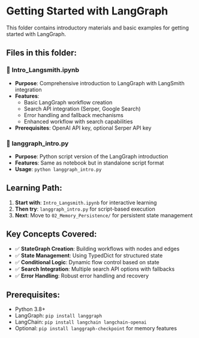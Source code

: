 # Getting Started with LangGraph

This folder contains introductory materials and basic examples for getting started with LangGraph.

## Files in this folder:

### 📓 **Intro_Langsmith.ipynb**
- **Purpose**: Comprehensive introduction to LangGraph with LangSmith integration
- **Features**: 
  - Basic LangGraph workflow creation
  - Search API integration (Serper, Google Search)
  - Error handling and fallback mechanisms
  - Enhanced workflow with search capabilities
- **Prerequisites**: OpenAI API key, optional Serper API key

### 🐍 **langgraph_intro.py**
- **Purpose**: Python script version of the LangGraph introduction
- **Features**: Same as notebook but in standalone script format
- **Usage**: `python langgraph_intro.py`

## Learning Path:

1. **Start with**: `Intro_Langsmith.ipynb` for interactive learning
2. **Then try**: `langgraph_intro.py` for script-based execution
3. **Next**: Move to `02_Memory_Persistence/` for persistent state management

## Key Concepts Covered:

- ✅ **StateGraph Creation**: Building workflows with nodes and edges
- ✅ **State Management**: Using TypedDict for structured state
- ✅ **Conditional Logic**: Dynamic flow control based on state
- ✅ **Search Integration**: Multiple search API options with fallbacks
- ✅ **Error Handling**: Robust error handling and recovery

## Prerequisites:

- Python 3.8+
- LangGraph: `pip install langgraph`
- LangChain: `pip install langchain langchain-openai`
- Optional: `pip install langgraph-checkpoint` for memory features
